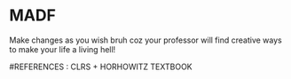 # MADF
Make changes as you wish bruh coz your professor will find creative ways to make your life a living hell!

#REFERENCES : CLRS + HORHOWITZ TEXTBOOK
